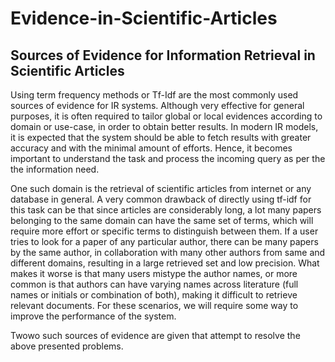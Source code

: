 # Evidence-in-Scientific-Articles
## Sources of Evidence for Information Retrieval in Scientific Articles  
Using term frequency methods or Tf-Idf are the most commonly used sources of evidence for IR systems. Although very effective for general purposes, it is often required to tailor global or local evidences according to domain or use-case, in order to obtain better results. In modern IR models, it is expected that the system should be able to fetch results with greater accuracy and with the minimal amount of efforts. Hence, it becomes important to understand the task and process the incoming query as per the the information need. 

One such domain is the retrieval of scientific articles from internet or any database in general. A very common drawback of directly using tf-idf for this task can be that since articles are considerably long, a lot many papers belonging to the same domain can have the same set of terms, which will require more effort or specific terms to distinguish between them. If a user tries to look for a paper of any particular author, there can be many papers by the same author, in collaboration with many other authors from same and different domains, resulting in a large retrieved set and low precision. What makes it worse is that many users mistype the author names, or more common is that authors can have varying names across literature (full names or initials or combination of both), making it difficult to retrieve relevant documents. For these scenarios, we will require some way to improve the performance of the system. 

Twowo such sources of evidence are given that attempt to resolve the above presented problems.
